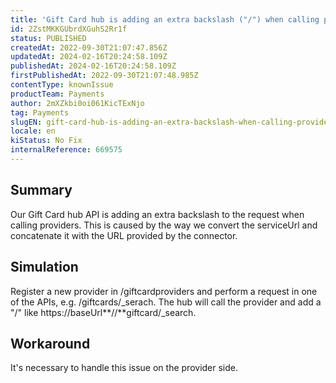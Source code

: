 ```yaml
---
title: 'Gift Card hub is adding an extra backslash ("/") when calling providers.'
id: 2ZstMKKGUbrdXGuhS2Rr1f
status: PUBLISHED
createdAt: 2022-09-30T21:07:47.856Z
updatedAt: 2024-02-16T20:24:58.109Z
publishedAt: 2024-02-16T20:24:58.109Z
firstPublishedAt: 2022-09-30T21:07:48.985Z
contentType: knownIssue
productTeam: Payments
author: 2mXZkbi0oi061KicTExNjo
tag: Payments
slugEN: gift-card-hub-is-adding-an-extra-backslash-when-calling-providers
locale: en
kiStatus: No Fix
internalReference: 669575
---
```


## Summary


Our Gift Card hub API is adding an extra backslash to the request when calling providers. This is caused by the way we convert the serviceUrl and concatenate it with the URL provided by the connector.



## Simulation


Register a new provider in /giftcardproviders and perform a request in one of the APIs, e.g. /giftcards/_serach. The hub will call the provider and add a "/" like https://baseUrl**//**giftcard/_search.



## Workaround


It's necessary to handle this issue on the provider side.

